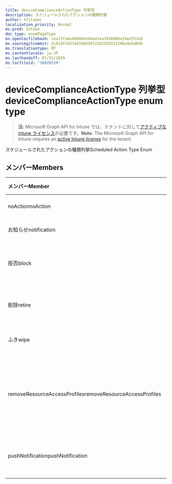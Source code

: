 ```yaml
---
title: deviceComplianceActionType 列挙型
description: スケジュールされたアクションの種類列挙
author: tfitzmac
localization_priority: Normal
ms.prod: Intune
doc_type: enumPageType
ms.openlocfilehash: cea72fa6e48699e540a43ea3938986e19ed351d3
ms.sourcegitcommit: 2c62457e57467b8d50f21b255b553106a9a5d8d6
ms.translationtype: MT
ms.contentlocale: ja-JP
ms.lasthandoff: 07/31/2019
ms.locfileid: "36028519"
---
```

# <a name="devicecomplianceactiontype-enum-type"></a><span data-ttu-id="23a49-103">deviceComplianceActionType 列挙型</span><span class="sxs-lookup"><span data-stu-id="23a49-103">deviceComplianceActionType enum type</span></span>

> <span data-ttu-id="23a49-104">**注:** Microsoft Graph API for Intune では、テナントに対して[アクティブな intune ライセンス](https://go.microsoft.com/fwlink/?linkid=839381)が必要です。</span><span class="sxs-lookup"><span data-stu-id="23a49-104">**Note:** The Microsoft Graph API for Intune requires an [active Intune license](https://go.microsoft.com/fwlink/?linkid=839381) for the tenant.</span></span>

<span data-ttu-id="23a49-105">スケジュールされたアクションの種類列挙</span><span class="sxs-lookup"><span data-stu-id="23a49-105">Scheduled Action Type Enum</span></span>

## <a name="members"></a><span data-ttu-id="23a49-106">メンバー</span><span class="sxs-lookup"><span data-stu-id="23a49-106">Members</span></span>
|<span data-ttu-id="23a49-107">メンバー</span><span class="sxs-lookup"><span data-stu-id="23a49-107">Member</span></span>|<span data-ttu-id="23a49-108">値</span><span class="sxs-lookup"><span data-stu-id="23a49-108">Value</span></span>|<span data-ttu-id="23a49-109">説明</span><span class="sxs-lookup"><span data-stu-id="23a49-109">Description</span></span>|
|:---|:---|:---|
|<span data-ttu-id="23a49-110">noAction</span><span class="sxs-lookup"><span data-stu-id="23a49-110">noAction</span></span>|<span data-ttu-id="23a49-111">.0</span><span class="sxs-lookup"><span data-stu-id="23a49-111">0</span></span>|<span data-ttu-id="23a49-112">アクションなし</span><span class="sxs-lookup"><span data-stu-id="23a49-112">No Action</span></span>|
|<span data-ttu-id="23a49-113">お知らせ</span><span class="sxs-lookup"><span data-stu-id="23a49-113">notification</span></span>|<span data-ttu-id="23a49-114">1-d</span><span class="sxs-lookup"><span data-stu-id="23a49-114">1</span></span>|<span data-ttu-id="23a49-115">通知の送信</span><span class="sxs-lookup"><span data-stu-id="23a49-115">Send Notification</span></span>|
|<span data-ttu-id="23a49-116">拒否</span><span class="sxs-lookup"><span data-stu-id="23a49-116">block</span></span>|<span data-ttu-id="23a49-117">pbm-2</span><span class="sxs-lookup"><span data-stu-id="23a49-117">2</span></span>|<span data-ttu-id="23a49-118">AAD でデバイスをブロックする</span><span class="sxs-lookup"><span data-stu-id="23a49-118">Block the device in AAD</span></span>|
|<span data-ttu-id="23a49-119">削除</span><span class="sxs-lookup"><span data-stu-id="23a49-119">retire</span></span>|<span data-ttu-id="23a49-120">1/3</span><span class="sxs-lookup"><span data-stu-id="23a49-120">3</span></span>|<span data-ttu-id="23a49-121">デバイスをインベントリから削除する</span><span class="sxs-lookup"><span data-stu-id="23a49-121">Retire the device</span></span>|
|<span data-ttu-id="23a49-122">ふき</span><span class="sxs-lookup"><span data-stu-id="23a49-122">wipe</span></span>|<span data-ttu-id="23a49-123">2/4</span><span class="sxs-lookup"><span data-stu-id="23a49-123">4</span></span>|<span data-ttu-id="23a49-124">デバイスをワイプする</span><span class="sxs-lookup"><span data-stu-id="23a49-124">Wipe the device</span></span>|
|<span data-ttu-id="23a49-125">removeResourceAccessProfiles</span><span class="sxs-lookup"><span data-stu-id="23a49-125">removeResourceAccessProfiles</span></span>|<span data-ttu-id="23a49-126">5</span><span class="sxs-lookup"><span data-stu-id="23a49-126">5</span></span>|<span data-ttu-id="23a49-127">デバイスからリソースアクセスプロファイルを削除する</span><span class="sxs-lookup"><span data-stu-id="23a49-127">Remove Resource Access Profiles from the device</span></span>|
|<span data-ttu-id="23a49-128">pushNotification</span><span class="sxs-lookup"><span data-stu-id="23a49-128">pushNotification</span></span>|<span data-ttu-id="23a49-129">9 </span><span class="sxs-lookup"><span data-stu-id="23a49-129">9</span></span>|<span data-ttu-id="23a49-130">デバイスへのプッシュ通知の送信</span><span class="sxs-lookup"><span data-stu-id="23a49-130">Send push notification to device</span></span>|



